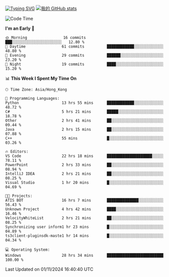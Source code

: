 [![Typing SVG](https://readme-typing-svg.demolab.com?font=Fira+Code&pause=1000&random=true&width=435&lines=%E2%9D%A4+Hello!+%E2%9D%A4;Welcome+to+my+Github+Profile~;I'm+a+student+from+SCNU+%26+UoA)](https://git.io/typing-svg)
[![我的 GitHub stats](https://github-readme-stats.vercel.app/api?username=AptS-1547&show_icons=true&theme=ambient_gradient)](https://github.com/anuraghazra/github-readme-stats)
<!--START_SECTION:waka-->
![Code Time](http://img.shields.io/badge/Code%20Time-28%20hrs%2034%20mins-blue)

**I'm an Early 🐤** 

```text
🌞 Morning                16 commits          ███░░░░░░░░░░░░░░░░░░░░░░   12.80 % 
🌆 Daytime                61 commits          ████████████░░░░░░░░░░░░░   48.80 % 
🌃 Evening                29 commits          ██████░░░░░░░░░░░░░░░░░░░   23.20 % 
🌙 Night                  19 commits          ████░░░░░░░░░░░░░░░░░░░░░   15.20 % 
```


📊 **This Week I Spent My Time On** 

```text
🕑︎ Time Zone: Asia/Hong_Kong

💬 Programming Languages: 
Python                   13 hrs 55 mins      ████████████░░░░░░░░░░░░░   48.72 % 
C#                       5 hrs 21 mins       █████░░░░░░░░░░░░░░░░░░░░   18.78 % 
Other                    2 hrs 41 mins       ██░░░░░░░░░░░░░░░░░░░░░░░   09.44 % 
Java                     2 hrs 15 mins       ██░░░░░░░░░░░░░░░░░░░░░░░   07.88 % 
C++                      55 mins             █░░░░░░░░░░░░░░░░░░░░░░░░   03.26 % 

🔥 Editors: 
VS Code                  22 hrs 18 mins      ████████████████████░░░░░   78.11 % 
PowerPoint               2 hrs 33 mins       ██░░░░░░░░░░░░░░░░░░░░░░░   08.94 % 
IntelliJ IDEA            2 hrs 21 mins       ██░░░░░░░░░░░░░░░░░░░░░░░   08.25 % 
Visual Studio            1 hr 20 mins        █░░░░░░░░░░░░░░░░░░░░░░░░   04.69 % 

🐱‍💻 Projects: 
ATIS BOT                 16 hrs 7 mins       ██████████████░░░░░░░░░░░   56.43 % 
Unknown Project          4 hrs 42 mins       ████░░░░░░░░░░░░░░░░░░░░░   16.46 % 
VelocityWhiteList        2 hrs 21 mins       ██░░░░░░░░░░░░░░░░░░░░░░░   08.25 % 
Synchronizing user inform1 hr 23 mins        █░░░░░░░░░░░░░░░░░░░░░░░░   04.89 % 
ts3client-pluginsdk-maste1 hr 14 mins        █░░░░░░░░░░░░░░░░░░░░░░░░   04.34 % 

💻 Operating System: 
Windows                  28 hrs 34 mins      █████████████████████████   100.00 % 
```


 Last Updated on 01/11/2024 16:40:40 UTC
<!--END_SECTION:waka-->